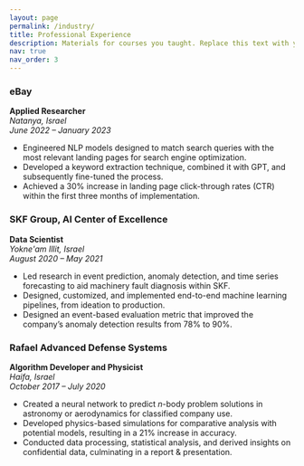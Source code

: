 ```yaml
---
layout: page
permalink: /industry/
title: Professional Experience
description: Materials for courses you taught. Replace this text with your description.
nav: true
nav_order: 3
---
```


### eBay  
**Applied Researcher**  
*Natanya, Israel*  
*June 2022 – January 2023*  
- Engineered NLP models designed to match search queries with the most relevant landing pages for search engine optimization.
- Developed a keyword extraction technique, combined it with GPT, and subsequently fine-tuned the process.
- Achieved a 30% increase in landing page click-through rates (CTR) within the first three months of implementation.

### SKF Group, AI Center of Excellence  
**Data Scientist**  
*Yokne'am Illit, Israel*  
*August 2020 – May 2021*  
- Led research in event prediction, anomaly detection, and time series forecasting to aid machinery fault diagnosis within SKF.
- Designed, customized, and implemented end-to-end machine learning pipelines, from ideation to production.
- Designed an event-based evaluation metric that improved the company’s anomaly detection results from 78% to 90%.

### Rafael Advanced Defense Systems  
**Algorithm Developer and Physicist**  
*Haifa, Israel*  
*October 2017 – July 2020*  
- Created a neural network to predict $n$-body problem solutions in astronomy or aerodynamics for classified company use.
- Developed physics-based simulations for comparative analysis with potential models, resulting in a 21% increase in accuracy.
- Conducted data processing, statistical analysis, and derived insights on confidential data, culminating in a report & presentation.
